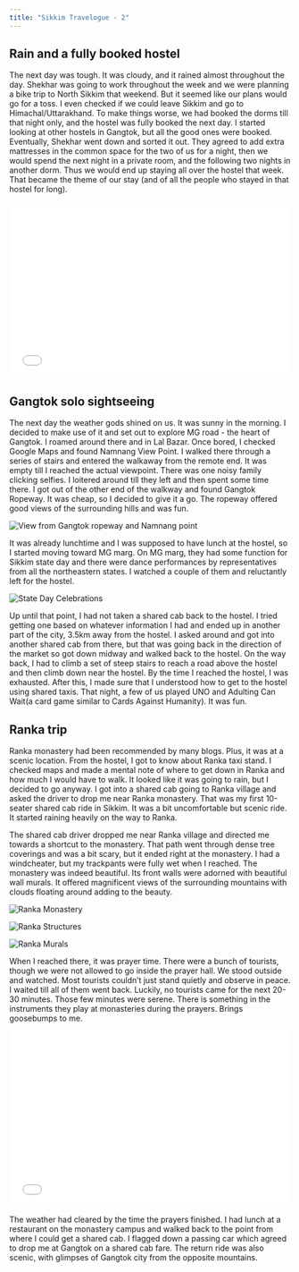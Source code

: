 ```yaml
---
title: "Sikkim Travelogue - 2"
---
```


## Rain and a fully booked hostel

The next day was tough. It was cloudy, and it rained almost throughout the day. Shekhar was going to work throughout the week and we were planning a bike trip to North Sikkim that weekend. But it seemed like our plans would go for a toss. I even checked if we could leave Sikkim and go to Himachal/Uttarakhand. To make things worse, we had booked the dorms till that night only, and the hostel was fully booked the next day. I started looking at other hostels in Gangtok, but all the good ones were booked. Eventually, Shekhar went down and sorted it out. They agreed to add extra mattresses in the common space for the two of us for a night, then we would spend the next night in a private room, and the following two nights in another dorm. Thus we would end up staying all over the hostel that week. That became the theme of our stay (and of all the people who stayed in that hostel for long).

<iframe width="100%" height="315" src="//www.youtube.com/embed/ECtRF6a7SPQ" frameborder="0" allowfullscreen></iframe>

## Gangtok solo sightseeing

The next day the weather gods shined on us. It was sunny in the morning. I decided to make use of it and set out to explore MG road - the heart of Gangtok. I roamed around there and in Lal Bazar. Once bored, I checked Google Maps and found Namnang View Point. I walked there through a series of stairs and entered the walkaway from the remote end. It was empty till I reached the actual viewpoint. There was one noisy family clicking selfies. I loitered around till they left and then spent some time there. I got out of the other end of the walkway and found Gangtok Ropeway. It was cheap, so I decided to give it a go. The ropeway offered good views of the surrounding hills and was fun. 

![View from Gangtok ropeway and Namnang point](/assets/images/posts/sikkim-travelogue/namnang-ropeway.jpg)

It was already lunchtime and I was supposed to have lunch at the hostel, so I started moving toward MG marg. On MG marg, they had some function for Sikkim state day and there were dance performances by representatives from all the northeastern states. I watched a couple of them and reluctantly left for the hostel. 

![State Day Celebrations](/assets/images/posts/sikkim-travelogue/state-day-celebrations.jpg)

Up until that point, I had not taken a shared cab back to the hostel. I tried getting one based on whatever information I had and ended up in another part of the city, 3.5km away from the hostel. I asked around and got into another shared cab from there, but that was going back in the direction of the market so got down midway and walked back to the hostel. On the way back, I had to climb a set of steep stairs to reach a road above the hostel and then climb down near the hostel. By the time I reached the hostel, I was exhausted. After this, I made sure that I understood how to get to the hostel using shared taxis. That night, a few of us played UNO and Adulting Can Wait(a card game similar to Cards Against Humanity). It was fun.

## Ranka trip

Ranka monastery had been recommended by many blogs. Plus, it was at a scenic location. From the hostel, I got to know about Ranka taxi stand. I checked maps and made a mental note of where to get down in Ranka and how much I would have to walk. It looked like it was going to rain, but I decided to go anyway. I got into a shared cab going to Ranka village and asked the driver to drop me near Ranka monastery. That was my first 10-seater shared cab ride in Sikkim. It was a bit uncomfortable but scenic ride. It started raining heavily on the way to Ranka. 

The shared cab driver dropped me near Ranka village and directed me towards a shortcut to the monastery. That path went through dense tree coverings and was a bit scary, but it ended right at the monastery. I had a windcheater, but my trackpants were fully wet when I reached. The monastery was indeed beautiful. Its front walls were adorned with beautiful wall murals. It offered magnificent views of the surrounding mountains with clouds floating around adding to the beauty.  

![Ranka Monastery](/assets/images/posts/sikkim-travelogue/ranka-monastery.jpg)

![Ranka Structures](/assets/images/posts/sikkim-travelogue/ranka-structures.jpg)

![Ranka Murals](/assets/images/posts/sikkim-travelogue/ranka-murals.jpg)

When I reached there, it was prayer time. There were a bunch of tourists, though we were not allowed to go inside the prayer hall. We stood outside and watched. Most tourists couldn’t just stand quietly and observe in peace. I waited till all of them went back. Luckily, no tourists came for the next 20-30 minutes. Those few minutes were serene. There is something in the instruments they play at monasteries during the prayers. Brings goosebumps to me.

<iframe width="100%" height="315" src="//www.youtube.com/embed/v_JHWMfTDXQ" frameborder="0" allowfullscreen></iframe>

The weather had cleared by the time the prayers finished. I had lunch at a restaurant on the monastery campus and walked back to the point from where I could get a shared cab. I flagged down a passing car which agreed to drop me at Gangtok on a shared cab fare. The return ride was also scenic, with glimpses of Gangtok city from the opposite mountains.
